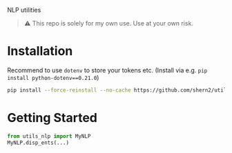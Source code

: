 NLP utilities

> :warning: This repo is solely for my own use. Use at your own risk.


# Installation

Recommend to use `dotenv` to store your tokens etc. (Install via e.g. `pip install python-dotenv==0.21.0`)

```bash
pip install --force-reinstall --no-cache https://github.com/shern2/utils_nlp/archive/refs/tags/v1.zip
```

# Getting Started

```py
from utils_nlp import MyNLP
MyNLP.disp_ents(...)
```